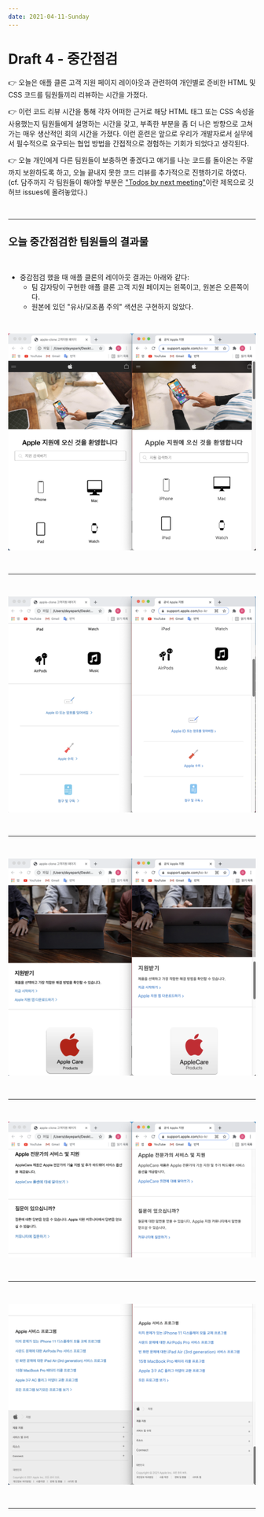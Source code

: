 ```yaml
---
date: 2021-04-11-Sunday
---
```


# Draft 4 - 중간점검

👉 오늘은 애플 클론 고객 지원 페이지 레이아웃과 관련하여 개인별로 준비한 HTML 및 CSS 코드를 팀원들끼리 리뷰하는 시간을 가졌다.   

👉 이런 코드 리뷰 시간을 통해 각자 어떠한 근거로 해당 HTML 태그 또는 CSS 속성을 사용했는지 팀원들에게 설명하는 시간을 갖고, 부족한 부분을 좀 더 나은 방향으로 고쳐가는 매우 생산적인 회의 시간을 가졌다. 이런 훈련은 앞으로 우리가 개발자로서 실무에서 필수적으로 요구되는 협업 방법을 간접적으로 경험하는 기회가 되었다고 생각된다.   

👉 오늘 개인에게 다른 팀원들이 보충하면 좋겠다고 얘기를 나눈 코드를 돌아온는 주말까지 보완하도록 하고, 오늘 끝내지 못한 코드 리뷰를 추가적으로 진행하기로 하였다.  
(cf. 담주까지 각 팀원들이 해야할 부분은 ["Todos by next meeting"]이란 제목으로 깃허브 issues에 올려놓았다.)


["Todos by next meeting"]:https://github.com/ekfka4863/apple-clone/issues/8

<br>
<hr>

## 오늘 중간점검한 팀원들의 결과물

<br>

- 중감점검 했을 때 애플 클론의 레이아웃 결과는 아래와 같다:   
	- 팀 감자탕이 구현한 애플 클론 고객 지원 페이지는 왼쪽이고, 원본은 오른쪽이다. 
	- 원본에 있던 "유사/모조품 주의" 색션은 구현하지 않았다. 

<br>

![애플 클론 고객지원 페이지 sample1](./sample/20210411-sample1.png)

<br>
<hr>
<br>

![애플 클론 고객지원 페이지 sample2](./sample/20210411-sample2.png)

<br>
<hr>
<br>

![애플 클론 고객지원 페이지 sample3](./sample/20210411-sample3.png)

<br>
<hr>
<br>

![애플 클론 고객지원 페이지 sample4](./sample/20210411-sample4.png)

<br>
<hr>
<br>

![애플 클론 고객지원 페이지 sample5](./sample/20210411-sample5.png)

<br>
<hr>


